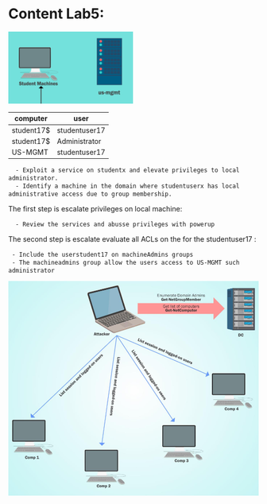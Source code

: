 # Content Lab5:

![Lab5](lab5.png) 

| computer | user |
| ------- | ------ |
| student17$ | studentuser17 |
| student17$ | Administrator |
| US-MGMT | studentuser17 |

```
  - Exploit a service on studentx and elevate privileges to local administrator.
  - Identify a machine in the domain where studentuserx has local administrative access due to group membership.
```

The first step is escalate privileges on local machine:
```
  - Review the services and abusse privileges with powerup
```

The second step is escalate evaluate all ACLs on the for the studentuser17 :
```
 - Include the userstudent17 on machineAdmins groups
 - The machineadmins group allow the users access to US-MGMT such administrator
```



![Check Administrator access](Check_admin_access.png)


